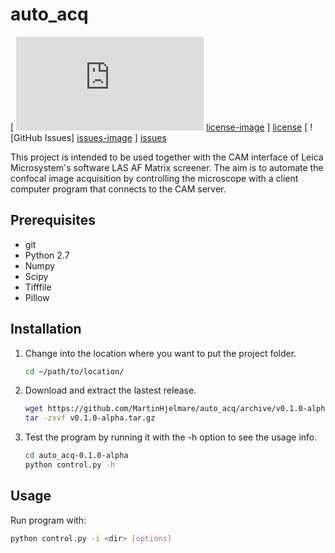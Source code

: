 auto_acq
========

[ ![License] [license-image] ] [license]
[ ![GitHub Issues] [issues-image] ] [issues]

This project is intended to be used together with the CAM interface of
Leica Microsystem's software LAS AF Matrix screener. The aim is to automate
the confocal image acquisition by controlling the microscope with a client
computer program that connects to the CAM server.

Prerequisites
-------------

- git
- Python 2.7
- Numpy
- Scipy
- Tifffile
- Pillow

Installation
------------

1. Change into the location where you want to put the project folder.

    ```bash
    cd ~/path/to/location/
    ```

2. Download and extract the lastest release.

    ```bash
    wget https://github.com/MartinHjelmare/auto_acq/archive/v0.1.0-alpha.tar.gz
    tar -zxvf v0.1.0-alpha.tar.gz
    ```

3. Test the program by running it with the -h option to see the usage info.

    ```bash
    cd auto_acq-0.1.0-alpha
    python control.py -h
    ```

Usage
-----

Run program with:

```bash
python control.py -i <dir> [options]
```

[issues-image]: http://img.shields.io/github/issues/MartinHjelmare/auto_acq.svg
[issues]: https://github.com/MartinHjelmare/auto_acq/issues

[license-image]: http://img.shields.io/badge/license-GPLv3-blue.svg
[license]: https://www.gnu.org/copyleft/gpl.html
